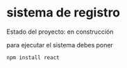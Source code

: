 <h1> sistema de registro </h1>

Estado del proyecto: en construcción 

para ejecutar el sistema debes poner

```npm install react```
